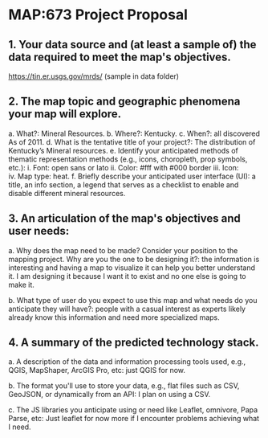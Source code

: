# MAP:673 Project Proposal
## 1.	Your data source and (at least a sample of) the data required to meet the map's objectives. 
https://tin.er.usgs.gov/mrds/ (sample in data folder)
## 2.	The map topic and geographic phenomena your map will explore.
a.	What?: Mineral Resources.
b.	Where?: Kentucky.
c.	When?: all discovered As of 2011.
d.	What is the tentative title of your project?: The distribution of Kentucky’s Mineral resources.
e.	Identify your anticipated methods of thematic representation methods (e.g., icons, choropleth, prop symbols, etc.): 
i.	Font: open sans or lato
ii.	Color: #fff with #000 border
iii.	Icon:  
iv.	Map type: heat.
f.	Briefly describe your anticipated user interface (UI): a title, an info section, a legend that serves as a checklist to enable and disable different mineral resources. 

## 3.	An articulation of the map's objectives and user needs: 
a.	Why does the map need to be made? Consider your position to the mapping project. Why are you the one to be designing it?: the information is interesting and having a map to visualize it can help you better understand it. I am designing it because I want it to exist and no one else is going to make it.                      

b.	What type of user do you expect to use this map and what needs do you anticipate they will have?: people with a casual interest as experts likely already know this information and need more specialized maps. 

## 4.	A summary of the predicted technology stack.
a.	A description of the data and information processing tools used, e.g., QGIS, MapShaper, ArcGIS Pro, etc: just QGIS for now.

b.	The format you'll use to store your data, e.g., flat files such as CSV, GeoJSON, or dynamically from an API: I plan on using a CSV.

c.	The JS libraries you anticipate using or need like Leaflet, omnivore, Papa Parse, etc: Just leaflet for now more if I encounter problems achieving what I need.

